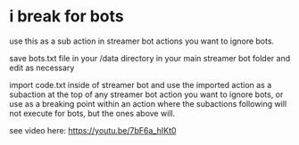 # i break for bots

use this as a sub action in streamer bot actions you want to ignore bots.

save bots.txt file in your /data directory in your main streamer bot folder and edit as necessary

import code.txt inside of streamer bot and use the imported action as a subaction at the top of any streamer bot action you want to ignore bots, or use as a breaking point within an action where the subactions following will not execute for bots, but the ones above will.


see video here:  https://youtu.be/7bF6a_hIKt0
